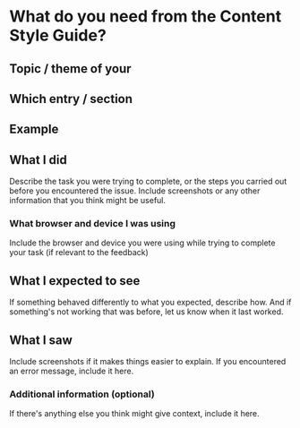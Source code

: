 <!--

# Title Line Templates:

Feature Request - [Name the feature you'd like added]

Bug - [A brief statement describing what's wrong]

Use a title line as the title of your issue, then delete these lines.

-->


# What do you need from the Content Style Guide?

## Topic / theme of your

## Which entry / section

## Example




## What I did

Describe the task you were trying to complete, or the steps you carried out before
you encountered the issue. Include screenshots or any other information that you think might be useful.

### What browser and device I was using

Include the browser and device you were using while trying to complete your task (if relevant to the feedback)

## What I expected to see

If something behaved differently to what you expected, describe how. And if
something's not working that was before, let us know when it last worked.

## What I saw

Include screenshots if it makes things easier to explain. If you encountered
an error message, include it here.

### Additional information (optional)

If there's anything else you think might give context, include it here.

